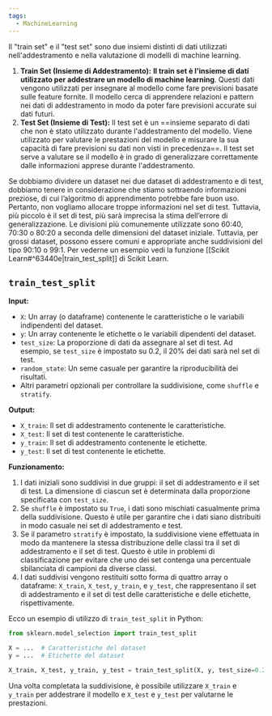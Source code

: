 ```yaml
---
tags:
  - MachineLearning
---
```

Il "train set" e il "test set" sono due insiemi distinti di dati utilizzati nell'addestramento e nella valutazione di modelli di machine learning.

1. **Train Set (Insieme di Addestramento):** **Il train set è l'insieme di dati utilizzato per addestrare un modello di machine learning**. Questi dati vengono utilizzati per insegnare al modello come fare previsioni basate sulle feature fornite. Il modello cerca di apprendere relazioni e pattern nei dati di addestramento in modo da poter fare previsioni accurate sui dati futuri.
2. **Test Set (Insieme di Test):** Il test set è un ==insieme separato di dati che non è stato utilizzato durante l'addestramento del modello. Viene utilizzato per valutare le prestazioni del modello e misurare la sua capacità di fare previsioni su dati non visti in precedenza==. Il test set serve a valutare se il modello è in grado di generalizzare correttamente dalle informazioni apprese durante l'addestramento.

Se dobbiamo dividere un dataset nei due dataset di addestramento e di test, dobbiamo tenere in considerazione che stiamo sottraendo informazioni preziose, di cui l’algoritmo di apprendimento potrebbe fare buon uso. Pertanto, non vogliamo allocare troppe informazioni nel set di test. Tuttavia, più piccolo è il set di test, più sarà imprecisa la stima dell’errore di generalizzazione. 
Le divisioni più comunemente utilizzate sono 60:40, 70:30 o 80:20 a seconda delle dimensioni del dataset iniziale. Tuttavia, per grossi dataset, possono essere comuni e appropriate anche suddivisioni del tipo 90:10 o 99:1.
Per vederne un esempio vedi la funzione [[Scikit Learn#^63440e|train_test_split]] di Scikit Learn.

## `train_test_split`

**Input:**
- `X`: Un array (o dataframe) contenente le caratteristiche o le variabili indipendenti del dataset.
- `y`: Un array contenente le etichette o le variabili dipendenti del dataset.
- `test_size`: La proporzione di dati da assegnare al set di test. Ad esempio, se `test_size` è impostato su 0.2, il 20% dei dati sarà nel set di test.
- `random_state`: Un seme casuale per garantire la riproducibilità dei risultati.
- Altri parametri opzionali per controllare la suddivisione, come `shuffle` e `stratify`.

**Output:**
- `X_train`: Il set di addestramento contenente le caratteristiche.
- `X_test`: Il set di test contenente le caratteristiche.
- `y_train`: Il set di addestramento contenente le etichette.
- `y_test`: Il set di test contenente le etichette.

**Funzionamento:**
1. I dati iniziali sono suddivisi in due gruppi: il set di addestramento e il set di test. La dimensione di ciascun set è determinata dalla proporzione specificata con `test_size`.
2. Se `shuffle` è impostato su `True`, i dati sono mischiati casualmente prima della suddivisione. Questo è utile per garantire che i dati siano distribuiti in modo casuale nei set di addestramento e test.
3. Se il parametro `stratify` è impostato, la suddivisione viene effettuata in modo da mantenere la stessa distribuzione delle classi tra il set di addestramento e il set di test. Questo è utile in problemi di classificazione per evitare che uno dei set contenga una percentuale sbilanciata di campioni da diverse classi.
4. I dati suddivisi vengono restituiti sotto forma di quattro array o dataframe: `X_train`, `X_test`, `y_train`, e `y_test`, che rappresentano il set di addestramento e il set di test delle caratteristiche e delle etichette, rispettivamente.

Ecco un esempio di utilizzo di `train_test_split` in Python:
```python
from sklearn.model_selection import train_test_split

X = ...  # Caratteristiche del dataset
y = ...  # Etichette del dataset

X_train, X_test, y_train, y_test = train_test_split(X, y, test_size=0.2, random_state=42)
```
Una volta completata la suddivisione, è possibile utilizzare `X_train` e `y_train` per addestrare il modello e `X_test` e `y_test` per valutarne le prestazioni.
